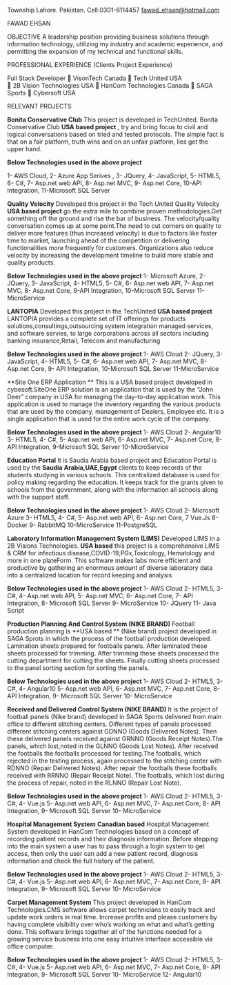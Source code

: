 Township
Lahore. Pakistan.	Cell:0301-6114457 
fawad_ehsan@hotmail.com


FAWAD EHSAN

OBJECTIVE	A leadership position providing business solutions through information technology, utilizing my industry and academic experience, and permitting the expansion of my technical and functional skills.

PROFESSIONAL EXPERIENCE	(Clients Project Experience)

Full Stack Developer
 VisonTech Canada
	Tech United USA                             
	2B Vision Technologies  USA
 HanCom Technologies Canada
 SAGA Sports 
 Cybersoft USA

RELEVANT PROJECTS	

**Bonita Conservative Club**
This project is developed  in TechUnited. Bonita Conservative Club **USA based project** , try and bring focus to civil and logical conversations based on
tried and tested protocols. The simple fact is that on a fair platform, truth wins and on an unfair platform, lies get the upper hand.

**Below Technologies used in the above project**

1- AWS Cloud, 
2- Azure App Serives ,
3- JQuery,
4- JavaScript,
5- HTML5,
6- C#,
7- Asp.net web API,
8- Asp.net MVC,
9- Asp.net Core,
10-API Integration, 
11-Microsoft SQL Server

**Quality Velocity**
Developed this project in the Tech United Quality Velocity **USA based project** go the extra mile to combine proven methodologies.Get something off the ground and rise the bar of business.
The velocity/quality conversation comes up at some point.The need to cut corners on quality to deliver more features (thus increased velocity) is due to factors like faster time to market, launching ahead of the competition or delivering functionalities more frequently for customers. Organizations also reduce velocity by increasing the development timeline to build more stable and quality products.

**Below Technologies used in the above project**
1- Microsoft Azure,
2- JQuery,
3- JavaScript,
4- HTML5,
5- C#,
6- Asp.net web API,
7- Asp.net MVC,
8- Asp.net Core,
9-API Integration, 
10-Microsoft SQL Server
11- MicroService

**LANTOPIA**
Developed this project in the TechUnited **USA based project** LANTOPIA provides a complete set of IT offerings for products solutions,consultings,outsourcing system integration managed services, and software servies, to large corporations across all sectors including banking insurance,Retail, Telecom and manufacturing

**Below Technologies used in the above project**
1- AWS Cloud
2- JQuery,
3- JavaScript,
4- HTML5,
5- C#,
6- Asp.net web API,
7- Asp.net MVC,
8- Asp.net Core,
9- API Integration, 
10-Microsoft SQL Server
11-MicroService

**Site One ERP Application **
This is a USA based project developed in cybesoft.SiteOne ERP solution is an application that is used by the “John Deer” company in USA for managing the day-to-day application work. 
This application is used to manage the inventory regarding the various products that are used by the company, management of Dealers, Employee etc. 
It is a single application that is used for the entire work cycle of the company.

**Below Technologies used in the above project**
1- AWS Cloud
2- Angular10
3- HTML5,
4- C#,
5- Asp.net web API,
6- Asp.net MVC,
7- Asp.net Core,
8- API Integration, 
9-Microsoft SQL Server
10-MicroService

**Education Portal**
It is  Saudia Arabia  based project and Education Portal is used by the **Saudia Arabia,UAE,Egypt**  clients to keep records of the students studying in various schools. 
This centralized database is used for policy making regarding the education. It keeps track for the grants given to schools from the government, along with 
the information all schools along with the support staff.

**Below Technologies used in the above project**
1- AWS Cloud
2- Microsoft Azure
3- HTML5,
4- C#,
5- Asp.net web API,
6- Asp.net Core,
7 Vue.Js
8- Docker
9- RabbitMQ
10-MicroService
11-PostgreSQL

**Laboratory Information Management System (LIMS)** 
Developed LIMS in a 2B Visions Technologies. **USA based** this project is a comprehensive LIMS & CRM for infectious disease,COVID-19,PGx,Toxicology,
Hematology and more in one plateForm. This software makes labs more efficient and productive by gathering an enormous amount of diverse 
laboratory data into a centralized location for record keeping and analysis

**Below Technologies used in the above project**
1- AWS Cloud
2- HTML5,
3- C#,
4- Asp.net web API,
5- Asp.net MVC,
6- Asp.net Core,
7- API Integration, 
8- Microsoft SQL Server
9- MicroService
10- JQuery
11- Java Script

**Production Planning And Control System (NIKE BRAND)**
Football production planning is **USA based ** (Nike brand) project developed in SAGA Sprots in which the process of the football production developed.
Lamination sheets prepared for footballs panels. After laminated  these sheets processed for trimming. After trimming these sheets processed the 
cutting department for cutting the sheets. Finally cutting sheets processed to the panel sorting section for sorting the panels.

**Below Technologies used in the above project**
1- AWS Cloud
2- HTML5,
3- C#,
4- Angular10
5- Asp.net web API,
6- Asp.net MVC,
7- Asp.net Core,
8- API Integration, 
9- Microsoft SQL Server
10- MicroService

**Received and Delivered Control System (NIKE BRAND)**
It is the project of football panels (Nike brand) developed in SAGA Sports delivered from main office to different stitching centers. 
Different types of panels processed different stitching centers against GDNNO (Goods Delivered Notes). Then these delivered panels 
received against GRNNO (Goods Receipt Notes).The panels, which lost,noted in the GLNNO (Goods Lost Notes). After received the footballs 
the footballs processed for testing.The footballs, which rejected in the testing process,  again processed to the stitching center with 
RDNNO (Repair Delivered Notes). After repair the footballs these footballs received with RRNNO (Repair Receipt Note). The footballs, 
which lost during the process of repair, noted in the RLNNO (Repair Lost Note).

**Below Technologies used in the above project**
1- AWS Cloud
2- HTML5,
3- C#,
4- Vue.js
5- Asp.net web API,
6- Asp.net MVC,
7- Asp.net Core,
8- API Integration, 
9- Microsoft SQL Server
10- MicroService

**Hospital Management System**
**Canadian based** Hospital Management System developed in HanCom Technologies based on a concept of recording patient records and their 
diagnosis information. Before stepping into the main system a user has to pass through a login system to get access, then only the 
user can add a new patient record, diagnosis information and check the full history of the patient.

**Below Technologies used in the above project**
1- AWS Cloud
2- HTML5,
3- C#,
4- Vue.js
5- Asp.net web API,
6- Asp.net MVC,
7- Asp.net Core,
8- API Integration, 
9- Microsoft SQL Server
10- MicroService

**Carpet Management System**
This project developed in HanCom Technologies.CMS software allows carpet technicians to easily track and update work orders in real time. 
Increase profits and please customers by having complete visibility over who’s working on what and what’s getting done. This software brings 
together all of the functions needed for a growing service business into one easy intuitive interface accessible via office computer.

**Below Technologies used in the above project**
1- AWS Cloud
2- HTML5,
3- C#,
4- Vue.js
5- Asp.net web API,
6- Asp.net MVC,
7- Asp.net Core,
8- API Integration, 
9- Microsoft SQL Server
10- MicroService
12- Angular10

